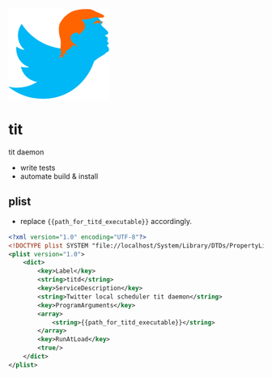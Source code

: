 ![make me a new titter](./titui/static/icon.png)


# tit

tit daemon

- write tests
- automate build & install

## plist

- replace `{{path_for_titd_executable}}` accordingly.

```xml
<?xml version="1.0" encoding="UTF-8"?>
<!DOCTYPE plist SYSTEM "file://localhost/System/Library/DTDs/PropertyList.dtd">
<plist version="1.0">
	<dict>
		<key>Label</key>
		<string>titd</string>
		<key>ServiceDescription</key>
		<string>Twitter local scheduler tit daemon</string>
		<key>ProgramArguments</key>
		<array>
			<string>{{path_for_titd_executable}}</string>
		</array>
		<key>RunAtLoad</key>
		<true/>
	</dict>
</plist>

```